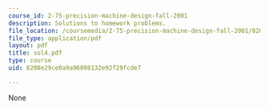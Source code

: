 ```yaml
---
course_id: 2-75-precision-machine-design-fall-2001
description: Solutions to homework problems.
file_location: /coursemedia/2-75-precision-machine-design-fall-2001/8200e29ce0a9a96098132e92f29fcde7_sol4.pdf
file_type: application/pdf
layout: pdf
title: sol4.pdf
type: course
uid: 8200e29ce0a9a96098132e92f29fcde7

---
```

None